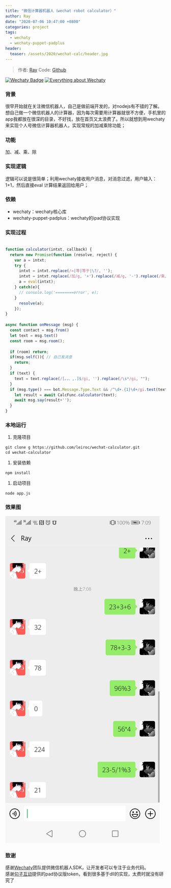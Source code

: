 ```yaml
---
title: "微信计算器机器人（wechat robot calculator）"
author: Ray
date: "2020-07-06 10:47:00 +0800"
categories: project
tags:
  - wechaty
  - wechaty-puppet-padplus
header:
  teaser: /assets/2020/wechat-calc/header.jpg
---
```


> 作者: [Ray](https://github.com/leiroc/)
> Code: [Github](https://github.com/leiroc/wechat-calculator)

[![Wechaty Badge](https://img.shields.io/badge/Powered%20By-Wechaty-green.svg#align=left&display=inline&height=20&margin=%5Bobject%20Object%5D&originHeight=20&originWidth=132&status=done&style=none&width=132)](https://github.com/chatie/wechaty)
[![Everything about Wechaty](https://img.shields.io/badge/Wechaty-%E5%BC%80%E6%BA%90%E6%BF%80%E5%8A%B1%E8%AE%A1%E5%88%92-green.svg#align=left&display=inline&height=20&margin=%5Bobject%20Object%5D&originHeight=20&originWidth=134&status=done&style=none&width=134)](https://github.com/juzibot/Welcome/wiki/Everything-about-Wechaty)

### 背景

很早开始就在关注微信机器人，自己是做前端开发的，对nodejs有不错的了解。想自己做一个微信机器人的计算器，因为每次需要用计算器就很不方便，手机里的app我都放在很深的目录，不好找，放在首页又太浪费了。所以就想到用wechaty来实现个人号微信计算器机器人，实现常规的加减乘除功能；

<!--more-->

### 功能

加、减、乘、除

### 实现逻辑

逻辑可以说是很简单；利用wechaty接收用户消息，对消息过滤，用户输入：1+1，然后直接eval 计算结果返回给用户；

### 依赖

- wechaty：wechaty核心库  
- wechaty-puppet-padplus：wechaty的ipad协议实现

### 实现过程

```javascript

function calculator(intxt, callback) {
  return new Promise(function (resolve, reject) {
    var a = intxt;
    try {
      intxt = intxt.replace(/=|等|等于|\?/, '');
      intxt = intxt.replace(/加/g, '+').replace(/减/g, '-').replace(/乘/g, '*').replace(/除/g, '/');
      a = eval(intxt);
    } catch(e){
      // console.log('========error', e);
    }
      resolve(a);
    });
}

async function onMessage (msg) {
  const contact = msg.from()
  let text = msg.text()
  const room = msg.room();

  if (room) return;
  if(msg.self()){ // 自己发消息
    return;
  }
  if (text) {
    text = text.replace(/[。，、,.]$/gi, '').replace(/\s*/gi, "");
  }
  if (msg.type() === bot.Message.Type.Text && /^\d+.{1}\d+/gi.test(text)) { // 文本消息
    let result = await CalcFunc.calculator(text);
    await msg.say(result+'');
  }
}

```

### 本地运行

1. 克隆项目

```shell
git clone g https://github.com/leiroc/wechat-calculator.git
cd wechat-calculator
```

1. 安装依赖

```shell
npm install
```

1. 启动项目

```shell
node app.js
```

### 效果图

![效果图](/assets/2020/wechat-calc/demo.jpg)

### 致谢

感谢[Wechaty](https://wechaty.github.io/)团队提供微信机器人SDK，让开发者可以专注于业务代码。  
感谢[句子互动](https://www.juzibot.com)提供的pad协议版token，看到很多基于dll的实现，太费时就没有研究了
